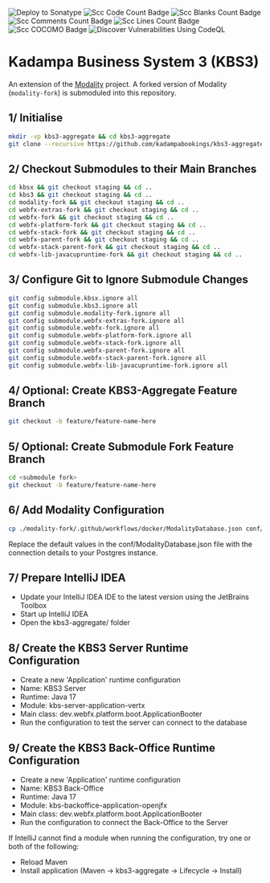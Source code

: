 ![Deploy to Sonatype](https://github.com/kadampabookings/kbs3-aggregate/actions/workflows/build-staging.yml/badge.svg)
![Scc Code Count Badge](https://sloc.xyz/github/kadampabookings/kbs3-aggregate/?category=code)
![Scc Blanks Count Badge](https://sloc.xyz/github/kadampabookings/kbs3-aggregate/?category=blanks)
![Scc Comments Count Badge](https://sloc.xyz/github/kadampabookings/kbs3-aggregate/?category=comments)
![Scc Lines Count Badge](https://sloc.xyz/github/kadampabookings/kbs3-aggregate/?category=lines)
![Scc COCOMO Badge](https://sloc.xyz/github/kadampabookings/kbs3-aggregate/?category=cocomo)
![Discover Vulnerabilities Using CodeQL](https://github.com/kadampabookings/kbs3-aggregate/actions/workflows/discover-vulnerabilities.yml/badge.svg)

# Kadampa Business System 3 (KBS3)

An extension of the [Modality](https://github.com/modalityone/modality) project. A forked version of Modality (`modality-fork`) is submoduled into this repository. 


## 1/ Initialise
```sh
mkdir -vp kbs3-aggregate && cd kbs3-aggregate  
git clone --recursive https://github.com/kadampabookings/kbs3-aggregate.git .  
```


## 2/ Checkout Submodules to their Main Branches
```sh
cd kbsx && git checkout staging && cd ..  
cd kbs3 && git checkout staging && cd ..  
cd modality-fork && git checkout staging && cd ..  
cd webfx-extras-fork && git checkout staging && cd ..  
cd webfx-fork && git checkout staging && cd ..  
cd webfx-platform-fork && git checkout staging && cd ..
cd webfx-stack-fork && git checkout staging && cd ..  
cd webfx-parent-fork && git checkout staging && cd ..  
cd webfx-stack-parent-fork && git checkout staging && cd ..  
cd webfx-lib-javacupruntime-fork && git checkout staging && cd ..  
```


## 3/ Configure Git to Ignore Submodule Changes
```sh
git config submodule.kbsx.ignore all  
git config submodule.kbs3.ignore all
git config submodule.modality-fork.ignore all
git config submodule.webfx-extras-fork.ignore all
git config submodule.webfx-fork.ignore all
git config submodule.webfx-platform-fork.ignore all
git config submodule.webfx-stack-fork.ignore all  
git config submodule.webfx-parent-fork.ignore all  
git config submodule.webfx-stack-parent-fork.ignore all  
git config submodule.webfx-lib-javacupruntime-fork.ignore all  
```


## 4/ Optional: Create KBS3-Aggregate Feature Branch
```sh
git checkout -b feature/feature-name-here
```


## 5/ Optional: Create Submodule Fork Feature Branch
```sh
cd <submodule fork>
git checkout -b feature/feature-name-here
```


## 6/ Add Modality Configuration
```sh
cp ./modality-fork/.github/workflows/docker/ModalityDatabase.json conf/ModalityDatabase.json
```
Replace the default values in the conf/ModalityDatabase.json file with the connection details to your Postgres instance.


## 7/ Prepare IntelliJ IDEA
* Update your IntelliJ IDEA IDE to the latest version using the JetBrains Toolbox
* Start up IntelliJ IDEA
* Open the kbs3-aggregate/ folder


## 8/ Create the KBS3 Server Runtime Configuration
* Create a new 'Application' runtime configuration
* Name: KBS3 Server
* Runtime: Java 17
* Module: kbs-server-application-vertx
* Main class: dev.webfx.platform.boot.ApplicationBooter
* Run the configuration to test the server can connect to the database


## 9/ Create the KBS3 Back-Office Runtime Configuration
* Create a new 'Application' runtime configuration
* Name: KBS3 Back-Office
* Runtime: Java 17
* Module: kbs-backoffice-application-openjfx
* Main class: dev.webfx.platform.boot.ApplicationBooter
* Run the configuration to connect the Back-Office to the Server

If IntelliJ cannot find a module when running the configuration, try one or both of the following:

* Reload Maven
* Install application (Maven -> kbs3-aggregate -> Lifecycle -> Install)
